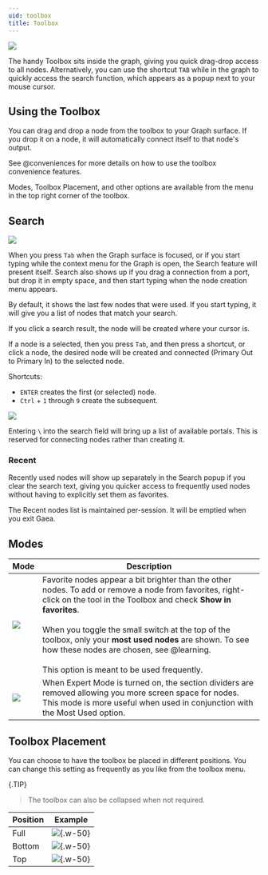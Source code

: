 ```yaml
---
uid: toolbox
title: Toolbox
---
```


<div class="row">
  <div class="col-lg-4">

![](/images/ui/toolbox-normal.png)

  </div>
  <div class="col-lg-8">

The handy Toolbox sits inside the graph, giving you quick drag-drop access to all nodes. Alternatively, you can use the shortcut `TAB` while in the graph to quickly access the search function, which appears as a popup next to your mouse cursor.

## Using the Toolbox

You can drag and drop a node from the toolbox to your Graph surface. If you drop it on a node, it will automatically connect itself to that node's output.

See @conveniences for more details on how to use the toolbox convenience features.

Modes, Toolbox Placement, and other options are available from the menu in the top right corner of the toolbox.

  </div>
</div>

## Search

![](/images/ui/search-nodes.png)

When you press `Tab` when the Graph surface is focused, or if you start typing while the context menu for the Graph is open, the Search feature will present itself. Search also shows up if you drag a connection from a port, but drop it in empty space, and then start typing when the node creation menu appears.

By default, it shows the last few nodes that were used. If you start typing, it will give you a list of nodes that match your search.

If you click a search result, the node will be created where your cursor is.

If a node is a selected, then you press `Tab`, and then press a shortcut, or click a node, the desired node will be created and connected (Primary Out to Primary In) to the selected node.

Shortcuts:
- `ENTER` creates the first (or selected) node.
- `Ctrl` + `1` through `9` create the subsequent.

![](/images/ui/search-portals.png)

Entering `\` into the search field will bring up a list of available portals. This is reserved for connecting nodes rather than creating it.

### Recent

Recently used nodes will show up separately in the Search popup if you clear the search text, giving you quicker access to frequently used nodes without having to explicitly set them as favorites.

The Recent nodes list is maintained per-session. It will be emptied when you exit Gaea.

## Modes

| Mode                                 | Description                                                                                                                                                                                                                                                                                                                                                                                       |
| ------------------------------------ | ------------------------------------------------------------------------------------------------------------------------------------------------------------------------------------------------------------------------------------------------------------------------------------------------------------------------------------------------------------------------------------------------- |
| ![](/images/ui/toolbox-mostused.png) | Favorite nodes appear a bit brighter than the other nodes. To add or remove a node from favorites, right-click on the tool in the Toolbox and check **Show in favorites**. <br> <br> When you toggle the small switch at the top of the toolbox, only your **most used nodes** are shown. To see how these nodes are chosen, see @learning. <br> <br> This option is meant to be used frequently. |
| ![](/images/ui/toolbox-expert.png)   | When Expert Mode is turned on, the section dividers are removed allowing you more screen space for nodes. This mode is more useful when used in conjunction with the Most Used option.                                                                                                                                                                                                            |

## Toolbox Placement

You can choose to have the toolbox be placed in different positions. You can change this setting as frequently as you like from the toolbox menu.

{.TIP}
> The toolbox can also be collapsed when not required.

| Position | Example                                             |
| -------- | --------------------------------------------------- |
| Full     | ![](/images/ui/toolbox-placement-full.png){.w-50}   |
| Bottom   | ![](/images/ui/toolbox-placement-bottom.png){.w-50} |
| Top      | ![](/images/ui/toolbox-placement-top.png){.w-50}    |
